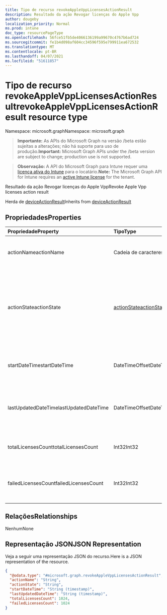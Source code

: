 ```yaml
---
title: Tipo de recurso revokeAppleVppLicensesActionResult
description: Resultado da ação Revogar licenças do Apple Vpp
author: dougeby
localization_priority: Normal
ms.prod: intune
doc_type: resourcePageType
ms.openlocfilehash: 56fce51fb5de4066136199a99670c4767b6ad724
ms.sourcegitcommit: fe1b4d098af604cc34596f595e799911ea672532
ms.translationtype: MT
ms.contentlocale: pt-BR
ms.lasthandoff: 04/07/2021
ms.locfileid: "51611857"
---
```

# <a name="revokeapplevpplicensesactionresult-resource-type"></a><span data-ttu-id="f0989-103">Tipo de recurso revokeAppleVppLicensesActionResult</span><span class="sxs-lookup"><span data-stu-id="f0989-103">revokeAppleVppLicensesActionResult resource type</span></span>

<span data-ttu-id="f0989-104">Namespace: microsoft.graph</span><span class="sxs-lookup"><span data-stu-id="f0989-104">Namespace: microsoft.graph</span></span>

> <span data-ttu-id="f0989-105">**Importante:** As APIs do Microsoft Graph na versão /beta estão sujeitas a alterações; não há suporte para uso de produção.</span><span class="sxs-lookup"><span data-stu-id="f0989-105">**Important:** Microsoft Graph APIs under the /beta version are subject to change; production use is not supported.</span></span>

> <span data-ttu-id="f0989-106">**Observação:** A API do Microsoft Graph para Intune requer uma [licença ativa do Intune](https://go.microsoft.com/fwlink/?linkid=839381) para o locatário.</span><span class="sxs-lookup"><span data-stu-id="f0989-106">**Note:** The Microsoft Graph API for Intune requires an [active Intune license](https://go.microsoft.com/fwlink/?linkid=839381) for the tenant.</span></span>

<span data-ttu-id="f0989-107">Resultado da ação Revogar licenças do Apple Vpp</span><span class="sxs-lookup"><span data-stu-id="f0989-107">Revoke Apple Vpp licenses action result</span></span>


<span data-ttu-id="f0989-108">Herda de [deviceActionResult](../resources/intune-devices-deviceactionresult.md)</span><span class="sxs-lookup"><span data-stu-id="f0989-108">Inherits from [deviceActionResult](../resources/intune-devices-deviceactionresult.md)</span></span>

## <a name="properties"></a><span data-ttu-id="f0989-109">Propriedades</span><span class="sxs-lookup"><span data-stu-id="f0989-109">Properties</span></span>
|<span data-ttu-id="f0989-110">Propriedade</span><span class="sxs-lookup"><span data-stu-id="f0989-110">Property</span></span>|<span data-ttu-id="f0989-111">Tipo</span><span class="sxs-lookup"><span data-stu-id="f0989-111">Type</span></span>|<span data-ttu-id="f0989-112">Descrição</span><span class="sxs-lookup"><span data-stu-id="f0989-112">Description</span></span>|
|:---|:---|:---|
|<span data-ttu-id="f0989-113">actionName</span><span class="sxs-lookup"><span data-stu-id="f0989-113">actionName</span></span>|<span data-ttu-id="f0989-114">Cadeia de caracteres</span><span class="sxs-lookup"><span data-stu-id="f0989-114">String</span></span>|<span data-ttu-id="f0989-115">Nome da ação Herdado de [deviceActionResult](../resources/intune-devices-deviceactionresult.md)</span><span class="sxs-lookup"><span data-stu-id="f0989-115">Action name Inherited from [deviceActionResult](../resources/intune-devices-deviceactionresult.md)</span></span>|
|<span data-ttu-id="f0989-116">actionState</span><span class="sxs-lookup"><span data-stu-id="f0989-116">actionState</span></span>|[<span data-ttu-id="f0989-117">actionState</span><span class="sxs-lookup"><span data-stu-id="f0989-117">actionState</span></span>](../resources/intune-devices-actionstate.md)|<span data-ttu-id="f0989-118">Estado da ação Herdado de [deviceActionResult](../resources/intune-devices-deviceactionresult.md).</span><span class="sxs-lookup"><span data-stu-id="f0989-118">State of the action Inherited from [deviceActionResult](../resources/intune-devices-deviceactionresult.md).</span></span> <span data-ttu-id="f0989-119">Os valores possíveis são: `none`, `pending`, `canceled`, `active`, `done`, `failed`, `notSupported`.</span><span class="sxs-lookup"><span data-stu-id="f0989-119">Possible values are: `none`, `pending`, `canceled`, `active`, `done`, `failed`, `notSupported`.</span></span>|
|<span data-ttu-id="f0989-120">startDateTime</span><span class="sxs-lookup"><span data-stu-id="f0989-120">startDateTime</span></span>|<span data-ttu-id="f0989-121">DateTimeOffset</span><span class="sxs-lookup"><span data-stu-id="f0989-121">DateTimeOffset</span></span>|<span data-ttu-id="f0989-122">Hora de início da ação Herdada de [deviceActionResult](../resources/intune-devices-deviceactionresult.md)</span><span class="sxs-lookup"><span data-stu-id="f0989-122">Time the action was initiated Inherited from [deviceActionResult](../resources/intune-devices-deviceactionresult.md)</span></span>|
|<span data-ttu-id="f0989-123">lastUpdatedDateTime</span><span class="sxs-lookup"><span data-stu-id="f0989-123">lastUpdatedDateTime</span></span>|<span data-ttu-id="f0989-124">DateTimeOffset</span><span class="sxs-lookup"><span data-stu-id="f0989-124">DateTimeOffset</span></span>|<span data-ttu-id="f0989-125">Hora da última atualização do estado da ação Herdada de [deviceActionResult](../resources/intune-devices-deviceactionresult.md)</span><span class="sxs-lookup"><span data-stu-id="f0989-125">Time the action state was last updated Inherited from [deviceActionResult](../resources/intune-devices-deviceactionresult.md)</span></span>|
|<span data-ttu-id="f0989-126">totalLicensesCount</span><span class="sxs-lookup"><span data-stu-id="f0989-126">totalLicensesCount</span></span>|<span data-ttu-id="f0989-127">Int32</span><span class="sxs-lookup"><span data-stu-id="f0989-127">Int32</span></span>|<span data-ttu-id="f0989-128">Número total de licenças do Apple Vpp associadas</span><span class="sxs-lookup"><span data-stu-id="f0989-128">Total number of Apple Vpp licenses associated</span></span>|
|<span data-ttu-id="f0989-129">failedLicensesCount</span><span class="sxs-lookup"><span data-stu-id="f0989-129">failedLicensesCount</span></span>|<span data-ttu-id="f0989-130">Int32</span><span class="sxs-lookup"><span data-stu-id="f0989-130">Int32</span></span>|<span data-ttu-id="f0989-131">Número total de licenças do Apple Vpp que falharam ao revogar</span><span class="sxs-lookup"><span data-stu-id="f0989-131">Total number of Apple Vpp licenses that failed to revoke</span></span>|

## <a name="relationships"></a><span data-ttu-id="f0989-132">Relações</span><span class="sxs-lookup"><span data-stu-id="f0989-132">Relationships</span></span>
<span data-ttu-id="f0989-133">Nenhum</span><span class="sxs-lookup"><span data-stu-id="f0989-133">None</span></span>

## <a name="json-representation"></a><span data-ttu-id="f0989-134">Representação JSON</span><span class="sxs-lookup"><span data-stu-id="f0989-134">JSON Representation</span></span>
<span data-ttu-id="f0989-135">Veja a seguir uma representação JSON do recurso.</span><span class="sxs-lookup"><span data-stu-id="f0989-135">Here is a JSON representation of the resource.</span></span>
<!-- {
  "blockType": "resource",
  "@odata.type": "microsoft.graph.revokeAppleVppLicensesActionResult"
}
-->
``` json
{
  "@odata.type": "#microsoft.graph.revokeAppleVppLicensesActionResult",
  "actionName": "String",
  "actionState": "String",
  "startDateTime": "String (timestamp)",
  "lastUpdatedDateTime": "String (timestamp)",
  "totalLicensesCount": 1024,
  "failedLicensesCount": 1024
}
```





